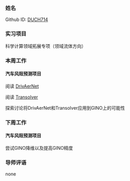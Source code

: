 ### 姓名
Github ID: [DUCH714](https://github.com/DUCH714)
### 实习项目
科学计算领域拓展专项（领域流体方向）
### 本周工作
#### 汽车风阻预测项目
阅读 [DrivAerNet](https://github.com/Mohamedelrefaie/DrivAerNet)

阅读 [Transolver](https://arxiv.org/abs/2402.02366)

探索讨论将DrivAerNet和Transolver应用到GINO上的可能性
### 下周工作
#### 汽车风阻预测项目
尝试GINO降维以及提高GINO精度

### 导师评语

none

